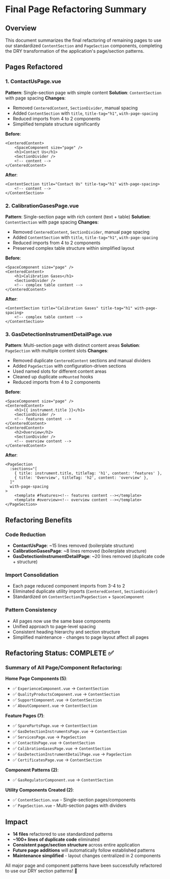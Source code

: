 # Final Page Refactoring Summary

## Overview

This document summarizes the final refactoring of remaining pages to use our standardized `ContentSection` and `PageSection` components, completing the DRY transformation of the application's page/section patterns.

## Pages Refactored

### 1. ContactUsPage.vue

**Pattern**: Single-section page with simple content
**Solution**: `ContentSection` with page spacing
**Changes**:

- Removed `CenteredContent`, `SectionDivider`, manual spacing
- Added `ContentSection` with `title`, `title-tag="h1"`, `with-page-spacing`
- Reduced imports from 4 to 2 components
- Simplified template structure significantly

**Before**:

```vue
<CenteredContent>
    <SpaceComponent size="page" />
    <h1>Contact Us</h1>
    <SectionDivider />
    <!-- content -->
</CenteredContent>
```

**After**:

```vue
<ContentSection title="Contact Us" title-tag="h1" with-page-spacing>
    <!-- content -->
</ContentSection>
```

### 2. CalibrationGasesPage.vue

**Pattern**: Single-section page with rich content (text + table)
**Solution**: `ContentSection` with page spacing
**Changes**:

- Removed `CenteredContent`, `SectionDivider`, manual page spacing
- Added `ContentSection` with `title`, `title-tag="h1"`, `with-page-spacing`
- Reduced imports from 4 to 2 components
- Preserved complex table structure within simplified layout

**Before**:

```vue
<SpaceComponent size="page" />
<CenteredContent>
    <h1>Calibration Gases</h1>
    <SectionDivider />
    <!-- complex table content -->
</CenteredContent>
```

**After**:

```vue
<ContentSection title="Calibration Gases" title-tag="h1" with-page-spacing>
    <!-- complex table content -->
</ContentSection>
```

### 3. GasDetectionInstrumentDetailPage.vue

**Pattern**: Multi-section page with distinct content areas
**Solution**: `PageSection` with multiple content slots
**Changes**:

- Removed duplicate `CenteredContent` sections and manual dividers
- Added `PageSection` with configuration-driven sections
- Used named slots for different content areas
- Cleaned up duplicate `onMounted` hooks
- Reduced imports from 4 to 2 components

**Before**:

```vue
<SpaceComponent size="page" />
<CenteredContent>
    <h1>{{ instrument.title }}</h1>
    <SectionDivider />
    <!-- features content -->
</CenteredContent>
<CenteredContent>
    <h2>Overview</h2>
    <SectionDivider />
    <!-- overview content -->
</CenteredContent>
```

**After**:

```vue
<PageSection
  :sections="[
    { title: instrument.title, titleTag: 'h1', content: 'features' },
    { title: 'Overview', titleTag: 'h2', content: 'overview' },
  ]"
  with-page-spacing
>
    <template #features><!-- features content --></template>
    <template #overview><!-- overview content --></template>
</PageSection>
```

## Refactoring Benefits

### Code Reduction

- **ContactUsPage**: ~15 lines removed (boilerplate structure)
- **CalibrationGasesPage**: ~8 lines removed (boilerplate structure)
- **GasDetectionInstrumentDetailPage**: ~20 lines removed (duplicate code + structure)

### Import Consolidation

- Each page reduced component imports from 3-4 to 2
- Eliminated duplicate utility imports (`CenteredContent`, `SectionDivider`)
- Standardized on `ContentSection`/`PageSection` + `SpaceComponent`

### Pattern Consistency

- All pages now use the same base components
- Unified approach to page-level spacing
- Consistent heading hierarchy and section structure
- Simplified maintenance - changes to page layout affect all pages

## Refactoring Status: COMPLETE ✅

### Summary of All Page/Component Refactoring:

**Home Page Components (5)**:

- ✅ `ExperienceComponent.vue` → `ContentSection`
- ✅ `QualityProductsComponent.vue` → `ContentSection`
- ✅ `SupportComponent.vue` → `ContentSection`
- ✅ `AboutComponent.vue` → `ContentSection`

**Feature Pages (7)**:

- ✅ `SparePartsPage.vue` → `ContentSection`
- ✅ `GasDetectionInstrumentsPage.vue` → `ContentSection`
- ✅ `ServicesPage.vue` → `PageSection`
- ✅ `ContactUsPage.vue` → `ContentSection`
- ✅ `CalibrationGasesPage.vue` → `ContentSection`
- ✅ `GasDetectionInstrumentDetailPage.vue` → `PageSection`
- ✅ `CertificatesPage.vue` → `ContentSection`

**Component Patterns (2)**:

- ✅ `GasRegulatorComponent.vue` → `ContentSection`

**Utility Components Created (2)**:

- ✅ `ContentSection.vue` - Single-section pages/components
- ✅ `PageSection.vue` - Multi-section pages with dividers

## Impact

- **14 files** refactored to use standardized patterns
- **~100+ lines of duplicate code** eliminated
- **Consistent page/section structure** across entire application
- **Future page additions** will automatically follow established patterns
- **Maintenance simplified** - layout changes centralized in 2 components

All major page and component patterns have been successfully refactored to use our DRY section patterns! 🎉
